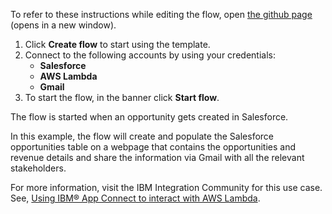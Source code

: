 To refer to these instructions while editing the flow, open [the github page](https://github.com/ot4i/app-connect-templates/tree/master/resources/markdown//Invoke%20a%20function%20from%20AWS%20Lambda%20whenever%20an%20opportunity%20gets%20created%20in%20Salesforce_instructions.md) (opens in a new window).

1. Click **Create flow** to start using the template.
2. Connect to the following accounts by using your credentials:
   - **Salesforce**
   - **AWS Lambda** 
   - **Gmail**
3. To start the flow, in the banner click **Start flow**.

The flow is started when an opportunity gets created in Salesforce.

In this example, the flow will create and populate the Salesforce opportunities table on a webpage that contains the opportunities and revenue details and share the information via Gmail with all the relevant stakeholders.

For more information, visit the IBM Integration Community for this use case. See, [Using IBM® App Connect to interact with AWS Lambda](https://community.ibm.com/community/user/integration/blogs/shamini-arumugam1/2022/10/07/using-ibm-app-connect-to-interact-with-aws-lambda).
